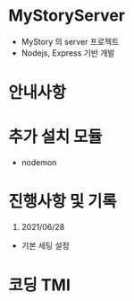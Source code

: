# MyStoryServer
- MyStory 의 server 프로젝트
- Nodejs, Express 기반 개발

# 안내사항

# 추가 설치 모듈
- nodemon

# 진행사항 및 기록
1. 2021/06/28
  - 기본 세팅 설정

# 코딩 TMI